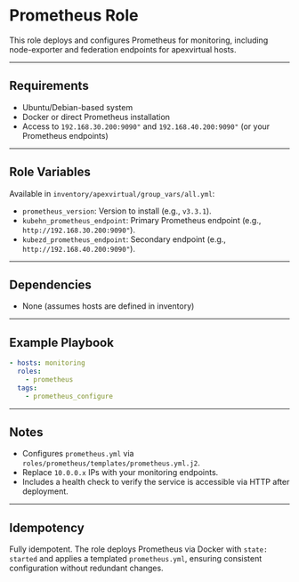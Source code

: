 # Prometheus Role

This role deploys and configures Prometheus for monitoring, including node-exporter and federation endpoints for apexvirtual hosts.

---

## Requirements
* Ubuntu/Debian-based system
* Docker or direct Prometheus installation
* Access to `192.168.30.200:9090"` and `192.168.40.200:9090"` (or your Prometheus endpoints)

---

## Role Variables
Available in `inventory/apexvirtual/group_vars/all.yml`:
- `prometheus_version`: Version to install (e.g., `v3.3.1`).
- `kubehn_prometheus_endpoint`: Primary Prometheus endpoint (e.g., `http://192.168.30.200:9090"`).
- `kubezd_prometheus_endpoint`: Secondary endpoint (e.g., `http://192.168.40.200:9090"`).

---

## Dependencies
- None (assumes hosts are defined in inventory)

---

## Example Playbook
```yaml
- hosts: monitoring
  roles:
    - prometheus
  tags:
    - prometheus_configure
```

---

## Notes
- Configures `prometheus.yml` via `roles/prometheus/templates/prometheus.yml.j2`.
- Replace `10.0.0.x` IPs with your monitoring endpoints.
- Includes a health check to verify the service is accessible via HTTP after deployment.
--- 

## Idempotency
Fully idempotent. The role deploys Prometheus via Docker with `state: started` and applies a templated `prometheus.yml`, ensuring consistent configuration without redundant changes.